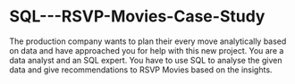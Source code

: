 # SQL---RSVP-Movies-Case-Study
The production company wants to plan their every move analytically based on data and have approached you for help with this new project.  You are a data analyst and an SQL expert. You have to use SQL to analyse the given data and give recommendations to RSVP Movies based on the insights. 
